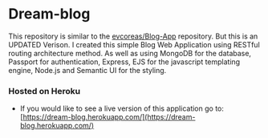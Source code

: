 # Dream-blog
This repository is similar to the [evcoreas/Blog-App](https://github.com/evcoreas/Blog-App) repository.
But this is an UPDATED Verison. I created this simple Blog Web Application using RESTful routing architecture method. As well as using MongoDB for the database, Passport for authentication, Express, EJS for the javascript templating engine, Node.js and Semantic UI for the styling.

### Hosted on Heroku
* If you would like to see a live version of this application go to: [https://dream-blog.herokuapp.com/](https://dream-blog.herokuapp.com/)


